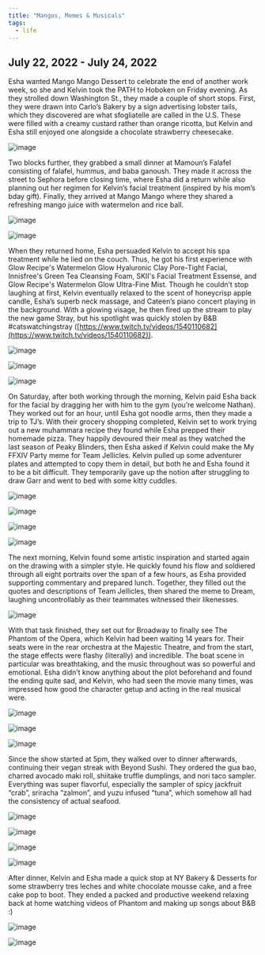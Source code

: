 ```yaml
---
title: "Mangos, Memes & Musicals"
tags:
  - life
---
```


## July 22, 2022 - July 24, 2022

Esha wanted Mango Mango Dessert to celebrate the end of another work week, so she and Kelvin took the PATH to Hoboken on Friday evening. As they strolled down Washington St., they made a couple of short stops. First, they were drawn into Carlo’s Bakery by a sign advertising lobster tails, which they discovered are what sfogliatelle are called in the U.S. These were filled with a creamy custard rather than orange ricotta, but Kelvin and Esha still enjoyed one alongside a chocolate strawberry cheesecake. 

![image](https://thumbnails-photos.amazon.com/v1/thumbnail/QApIHJ2pRSKuAUsDkmWrMw?viewBox=703%2C937&ownerId=A162HQHSXNNQIH&groupShareToken=utZYY3mwTpGX7bOjEzZGtw.gC8ZExI67DaZhaH_9bzTAd)

Two blocks further, they grabbed a small dinner at Mamoun’s Falafel consisting of falafel, hummus, and baba ganoush. They made it across the street to Sephora before closing time, where Esha did a return while also planning out her regimen for Kelvin’s facial treatment (inspired by his mom’s bday gift). Finally, they arrived at Mango Mango where they shared a refreshing mango juice with watermelon and rice ball. 

![image](https://thumbnails-photos.amazon.com/v1/thumbnail/cYvHf2fQRti5cLf0_Ue83Q?viewBox=703%2C937&ownerId=A162HQHSXNNQIH&groupShareToken=utZYY3mwTpGX7bOjEzZGtw.gC8ZExI67DaZhaH_9bzTAd)

![image](https://thumbnails-photos.amazon.com/v1/thumbnail/IjYZWIsqRqaSK6IXAjTmzA?viewBox=703%2C937&ownerId=A162HQHSXNNQIH&groupShareToken=utZYY3mwTpGX7bOjEzZGtw.gC8ZExI67DaZhaH_9bzTAd)

When they returned home, Esha persuaded Kelvin to accept his spa treatment while he lied on the couch. Thus, he got his first experience with Glow Recipe's Watermelon Glow Hyaluronic Clay Pore-Tight Facial, Innisfree's Green Tea Cleansing Foam, SKII's Facial Treatment Essense, and Glow Recipe's Watermelon Glow Ultra-Fine Mist. Though he couldn’t stop laughing at first, Kelvin eventually relaxed to the scent of honeycrisp apple candle, Esha’s superb neck massage, and Cateen’s piano concert playing in the background. With a glowing visage, he then fired up the stream to play the new game Stray, but his spotlight was quickly stolen by B&B #catswatchingstray ([https://www.twitch.tv/videos/1540110682](https://www.twitch.tv/videos/1540110682)).

![image](https://thumbnails-photos.amazon.com/v1/thumbnail/PZ2AMB66Ssiw2jjbM6ok5w?viewBox=703%2C937&ownerId=A162HQHSXNNQIH&groupShareToken=utZYY3mwTpGX7bOjEzZGtw.gC8ZExI67DaZhaH_9bzTAd)

![image](https://thumbnails-photos.amazon.com/v1/thumbnail/Y9p1gBUmQ_qXRRbK7-zHAQ?viewBox=703%2C937&ownerId=A162HQHSXNNQIH&groupShareToken=utZYY3mwTpGX7bOjEzZGtw.gC8ZExI67DaZhaH_9bzTAd)

![image](https://thumbnails-photos.amazon.com/v1/thumbnail/Qh2ly6B7RJSm4McsaVEhEg?viewBox=716%2C395&ownerId=A162HQHSXNNQIH&groupShareToken=utZYY3mwTpGX7bOjEzZGtw.gC8ZExI67DaZhaH_9bzTAd)

On Saturday, after both working through the morning, Kelvin paid Esha back for the facial by dragging her with him to the gym (you’re welcome Nathan). They worked out for an hour, until Esha got noodle arms, then they made a trip to TJ’s. With their grocery shopping completed, Kelvin set to work trying out a new muhammara recipe they found while Esha prepped their homemade pizza. They happily devoured their meal as they watched the last season of Peaky Blinders, then Esha asked if Kelvin could make the My FFXIV Party meme for Team Jellicles. Kelvin pulled up some adventurer plates and attempted to copy them in detail, but both he and Esha found it to be a bit difficult. They temporarily gave up the notion after struggling to draw Garr and went to bed with some kitty cuddles.

![image](https://thumbnails-photos.amazon.com/v1/thumbnail/eNeepugEQYiCkPqmyPGB3Q?viewBox=1249%2C937&ownerId=A162HQHSXNNQIH&groupShareToken=utZYY3mwTpGX7bOjEzZGtw.gC8ZExI67DaZhaH_9bzTAd)

![image](https://thumbnails-photos.amazon.com/v1/thumbnail/ArEe0vwoQJqNRnLBsDt3KQ?viewBox=703%2C937&ownerId=A162HQHSXNNQIH&groupShareToken=utZYY3mwTpGX7bOjEzZGtw.gC8ZExI67DaZhaH_9bzTAd)

![image](https://thumbnails-photos.amazon.com/v1/thumbnail/TpKgg3l0T46mI3TsYOiWzQ?viewBox=1249%2C937&ownerId=A162HQHSXNNQIH&groupShareToken=utZYY3mwTpGX7bOjEzZGtw.gC8ZExI67DaZhaH_9bzTAd)

![image](https://thumbnails-photos.amazon.com/v1/thumbnail/zHL-Tz99Tt2zHgErI3HwcQ?viewBox=703%2C937&ownerId=A162HQHSXNNQIH&groupShareToken=utZYY3mwTpGX7bOjEzZGtw.gC8ZExI67DaZhaH_9bzTAd)

The next morning, Kelvin found some artistic inspiration and started again on the drawing with a simpler style. He quickly found his flow and soldiered through all eight portraits over the span of a few hours, as Esha provided supporting commentary and prepared lunch. Together, they filled out the quotes and descriptions of Team Jellicles, then shared the meme to Dream, laughing uncontrollably as their teammates witnessed their likenesses. 

![image](https://thumbnails-photos.amazon.com/v1/thumbnail/Kk5MZ1gxRPSC66YIjng_IA?viewBox=937%2C937&ownerId=A162HQHSXNNQIH&groupShareToken=utZYY3mwTpGX7bOjEzZGtw.gC8ZExI67DaZhaH_9bzTAd)

With that task finished, they set out for Broadway to finally see The Phantom of the Opera, which Kelvin had been waiting 14 years for. Their seats were in the rear orchestra at the Majestic Theatre, and from the start, the stage effects were flashy (literally) and incredible. The boat scene in particular was breathtaking, and the music throughout was so powerful and emotional. Esha didn’t know anything about the plot beforehand and found the ending quite sad, and Kelvin, who had seen the movie many times, was impressed how good the character getup and acting in the real musical were. 

![image](https://thumbnails-photos.amazon.com/v1/thumbnail/gn920U0rSv2GVu5LAdu8KQ?viewBox=703%2C937&ownerId=A162HQHSXNNQIH&groupShareToken=utZYY3mwTpGX7bOjEzZGtw.gC8ZExI67DaZhaH_9bzTAd)

![image](https://thumbnails-photos.amazon.com/v1/thumbnail/e5U84cuhQEOa40QIqt3akQ?viewBox=703%2C937&ownerId=A162HQHSXNNQIH&groupShareToken=utZYY3mwTpGX7bOjEzZGtw.gC8ZExI67DaZhaH_9bzTAd)

![image](https://thumbnails-photos.amazon.com/v1/thumbnail/VnvVyh3GTCqMueLmuLFy-w?viewBox=1249%2C937&ownerId=A162HQHSXNNQIH&groupShareToken=utZYY3mwTpGX7bOjEzZGtw.gC8ZExI67DaZhaH_9bzTAd)

Since the show started at 5pm, they walked over to dinner afterwards, continuing their vegan streak with Beyond Sushi. They ordered the gua bao, charred avocado maki roll, shiitake truffle dumplings, and nori taco sampler. Everything was super flavorful, especially the sampler of spicy jackfruit “crab”, sriracha “zalmon”, and yuzu infused “tuna”, which somehow all had the consistency of actual seafood. 

![image](https://thumbnails-photos.amazon.com/v1/thumbnail/arvFZ1KCQnKGsVT-aA78zA?viewBox=703%2C937&ownerId=A162HQHSXNNQIH&groupShareToken=utZYY3mwTpGX7bOjEzZGtw.gC8ZExI67DaZhaH_9bzTAd)

![image](https://thumbnails-photos.amazon.com/v1/thumbnail/x6yFQOsoRaSNxbkn3zwoAA?viewBox=703%2C937&ownerId=A162HQHSXNNQIH&groupShareToken=utZYY3mwTpGX7bOjEzZGtw.gC8ZExI67DaZhaH_9bzTAd)

![image](https://thumbnails-photos.amazon.com/v1/thumbnail/4yZ7dusOT9y_TwG5yv3hKg?viewBox=1249%2C937&ownerId=A162HQHSXNNQIH&groupShareToken=utZYY3mwTpGX7bOjEzZGtw.gC8ZExI67DaZhaH_9bzTAd)

![image](https://thumbnails-photos.amazon.com/v1/thumbnail/b4HK6EHCSFaAYzW5HA3t6g?viewBox=1249%2C937&ownerId=A162HQHSXNNQIH&groupShareToken=utZYY3mwTpGX7bOjEzZGtw.gC8ZExI67DaZhaH_9bzTAd)

After dinner, Kelvin and Esha made a quick stop at NY Bakery & Desserts for some strawberry tres leches and white chocolate mousse cake, and a free cake pop to boot. They ended a packed and productive weekend relaxing back at home watching videos of Phantom and making up songs about B&B :)

![image](https://thumbnails-photos.amazon.com/v1/thumbnail/n8xhzYN1RqKYMHDS6tX88A?viewBox=703%2C937&ownerId=A162HQHSXNNQIH&groupShareToken=utZYY3mwTpGX7bOjEzZGtw.gC8ZExI67DaZhaH_9bzTAd)

![image](https://thumbnails-photos.amazon.com/v1/thumbnail/sykN5CCbRASi1rblT3wvwQ?viewBox=703%2C937&ownerId=A162HQHSXNNQIH&groupShareToken=utZYY3mwTpGX7bOjEzZGtw.gC8ZExI67DaZhaH_9bzTAd)